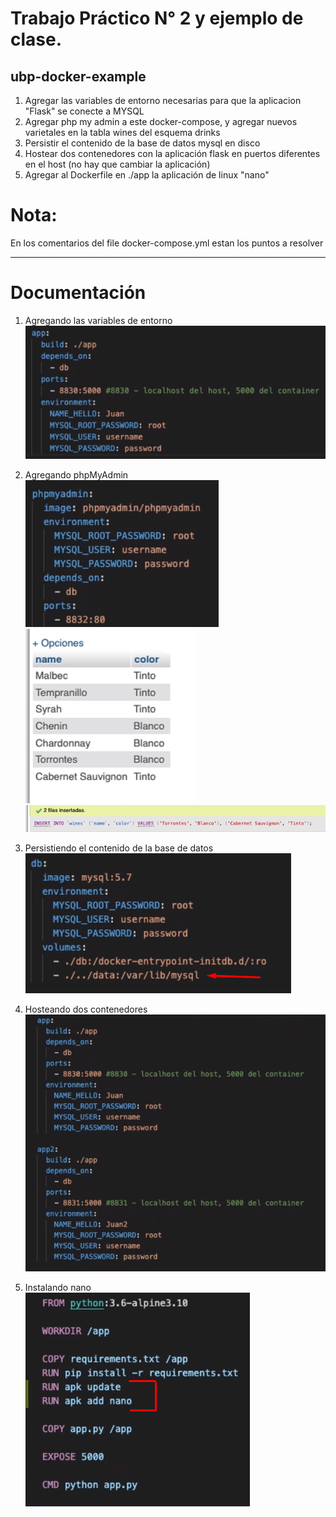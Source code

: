 # Trabajo Práctico N° 2 y ejemplo de clase.
## ubp-docker-example


1. Agregar las variables de entorno necesarias para que la aplicacion "Flask" se conecte a MYSQL  
2. Agregar php my admin a este docker-compose, y agregar nuevos varietales en la tabla wines del esquema drinks  
3. Persistir el contenido de la base de datos mysql en disco  
4. Hostear dos contenedores con la aplicación flask en puertos diferentes en el host (no hay que cambiar la aplicación)  
5. Agregar al Dockerfile en ./app  la aplicación de linux "nano"


# Nota:
En los comentarios del file docker-compose.yml estan los puntos a resolver

------------------------------

# Documentación
1. Agregando las variables de entorno   
![Foto1](images/Punto_1.png)  

2. Agregando phpMyAdmin  
![Foto2](images/Punto_2.png)  
![Foto6](images/PhpMyAdmin_1.png)  
![Foto7](images/PhpMyAdmin_2.png)  

3. Persistiendo el contenido de la base de datos  
![Foto3](images/Punto_3.png)  

4. Hosteando dos contenedores  
![Foto4](images/Punto_4.png)  

5. Instalando nano  
![Foto5](images/Punto_5.png)  